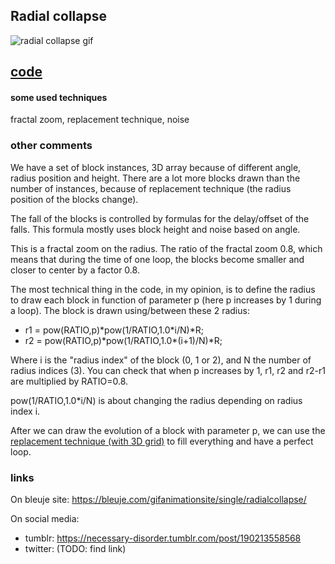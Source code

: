 ## Radial collapse

![radial collapse gif](https://bleuje.com/gifset/2020/2020_4_radialcollapse.gif)

## [code](https://github.com/Bleuje/processing-animations-code/blob/main/code/radialcollapse/radialcollapse.pde)

#### some used techniques

fractal zoom, replacement technique, noise

### other comments

We have a set of block instances, 3D array because of different angle, radius position and height. There are a lot more blocks drawn than the number of instances, because of replacement technique (the radius position of the blocks change).

The fall of the blocks is controlled by formulas for the delay/offset of the falls. This formula mostly uses block height and noise based on angle.

This is a fractal zoom on the radius. The ratio of the fractal zoom 0.8, which means that during the time of one loop, the blocks become smaller and closer to center by a factor 0.8.

The most technical thing in the code, in my opinion, is to define the radius to draw each block in function of parameter p (here p increases by 1 during a loop). The block is drawn using/between these 2 radius:

- r1 = pow(RATIO,p)\*pow(1/RATIO,1.0\*i/N)*R;
- r2 = pow(RATIO,p)\*pow(1/RATIO,1.0\*(i+1)/N)*R;

Where i is the "radius index" of the block (0, 1 or 2), and N the number of radius indices (3). You can check that when p increases by 1, r1, r2 and r2-r1 are multiplied by RATIO=0.8.

pow(1/RATIO,1.0*i/N) is about changing the radius depending on radius index i.

After we can draw the evolution of a block with parameter p, we can use the [replacement technique (with 3D grid)](https://bleuje.com/tutorial5/) to fill everything and have a perfect loop.

### links

On bleuje site: https://bleuje.com/gifanimationsite/single/radialcollapse/

On social media:
 - tumblr: https://necessary-disorder.tumblr.com/post/190213558568
 - twitter: (TODO: find link)
